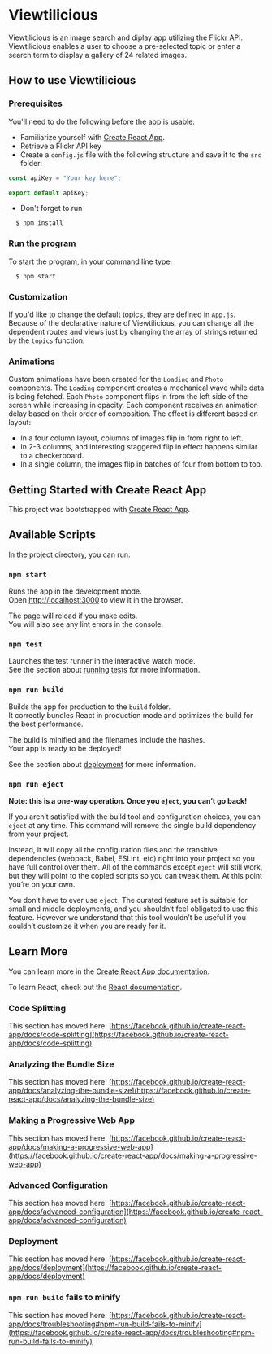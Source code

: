 # Viewtilicious

Viewtilicious is an image search and diplay app utilizing the Flickr API. Viewtilicious enables a user to choose a pre-selected topic or enter a search term to display a gallery of 24 related images.

## How to use Viewtilicious

### Prerequisites

You'll need to do the following before the app is usable:

- Familiarize yourself with [Create React App](https://github.com/facebook/create-react-app).
- Retrieve a Flickr API key
- Create a `config.js` file with the following structure and save it to the `src` folder:

```js
const apiKey = "Your key here";

export default apiKey;
```

- Don't forget to run

```shell
  $ npm install
```

### Run the program

To start the program, in your command line type:

```shell
  $ npm start
```

### Customization

If you'd like to change the default topics, they are defined in `App.js`. Because of the declarative nature of Viewtilicious, you can change all the dependent routes and views just by changing the array of strings returned by the `topics` function.

### Animations

Custom animations have been created for the `Loading` and `Photo` components. The `Loading` component creates a mechanical wave while data is being fetched. Each `Photo` component flips in from the left side of the screen while increasing in opacity. Each component receives an animation delay based on their order of composition. The effect is different based on layout:

- In a four column layout, columns of images flip in from right to left.
- In 2-3 columns, and interesting staggered flip in effect happens similar to a checkerboard.
- In a single column, the images flip in batches of four from bottom to top.

## Getting Started with Create React App

This project was bootstrapped with [Create React App](https://github.com/facebook/create-react-app).

## Available Scripts

In the project directory, you can run:

### `npm start`

Runs the app in the development mode.\
Open [http://localhost:3000](http://localhost:3000) to view it in the browser.

The page will reload if you make edits.\
You will also see any lint errors in the console.

### `npm test`

Launches the test runner in the interactive watch mode.\
See the section about [running tests](https://facebook.github.io/create-react-app/docs/running-tests) for more information.

### `npm run build`

Builds the app for production to the `build` folder.\
It correctly bundles React in production mode and optimizes the build for the best performance.

The build is minified and the filenames include the hashes.\
Your app is ready to be deployed!

See the section about [deployment](https://facebook.github.io/create-react-app/docs/deployment) for more information.

### `npm run eject`

**Note: this is a one-way operation. Once you `eject`, you can’t go back!**

If you aren’t satisfied with the build tool and configuration choices, you can `eject` at any time. This command will remove the single build dependency from your project.

Instead, it will copy all the configuration files and the transitive dependencies (webpack, Babel, ESLint, etc) right into your project so you have full control over them. All of the commands except `eject` will still work, but they will point to the copied scripts so you can tweak them. At this point you’re on your own.

You don’t have to ever use `eject`. The curated feature set is suitable for small and middle deployments, and you shouldn’t feel obligated to use this feature. However we understand that this tool wouldn’t be useful if you couldn’t customize it when you are ready for it.

## Learn More

You can learn more in the [Create React App documentation](https://facebook.github.io/create-react-app/docs/getting-started).

To learn React, check out the [React documentation](https://reactjs.org/).

### Code Splitting

This section has moved here: [https://facebook.github.io/create-react-app/docs/code-splitting](https://facebook.github.io/create-react-app/docs/code-splitting)

### Analyzing the Bundle Size

This section has moved here: [https://facebook.github.io/create-react-app/docs/analyzing-the-bundle-size](https://facebook.github.io/create-react-app/docs/analyzing-the-bundle-size)

### Making a Progressive Web App

This section has moved here: [https://facebook.github.io/create-react-app/docs/making-a-progressive-web-app](https://facebook.github.io/create-react-app/docs/making-a-progressive-web-app)

### Advanced Configuration

This section has moved here: [https://facebook.github.io/create-react-app/docs/advanced-configuration](https://facebook.github.io/create-react-app/docs/advanced-configuration)

### Deployment

This section has moved here: [https://facebook.github.io/create-react-app/docs/deployment](https://facebook.github.io/create-react-app/docs/deployment)

### `npm run build` fails to minify

This section has moved here: [https://facebook.github.io/create-react-app/docs/troubleshooting#npm-run-build-fails-to-minify](https://facebook.github.io/create-react-app/docs/troubleshooting#npm-run-build-fails-to-minify)

